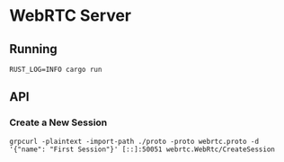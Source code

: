 # WebRTC Server


## Running
```shell
RUST_LOG=INFO cargo run
```

## API

### Create a New Session
```shell
grpcurl -plaintext -import-path ./proto -proto webrtc.proto -d '{"name": "First Session"}' [::]:50051 webrtc.WebRtc/CreateSession
```
